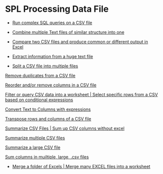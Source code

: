 # SPL Processing Data File

- [Run complex SQL queries on a CSV file](run-sql-over-csv&xls.md)

- [Combine multiple Text files of similar structure into one](combine-multiple-CSVs-into-one.md)

- [Compare two CSV files and produce common or different output in Excel](compare-two-CSV-files.md)

- [Extract information from a huge text file](extract-a-huge-text-file.md)

- [Split a CSV file into multiple files](split-a-csv-file-into-multiple-files.md)

[Remove duplicates from a CSV file]()

[Reorder and/or remove columns in a CSV file]()

[Filter or query CSV data into a worksheet | Select specific rows from a CSV based on conditional expressions]()

[Convert Text to Columns with expressions]()

[Transpose rows and columns of a CSV file]()

[Summarize CSV Files | Sum up CSV columns without excel]()

[Summarize multiple CSV files]()

[Summarize a large CSV file]()

[Sum columns in muiltiple, large, .csv files]()

- [Merge a folder of Excels | Merge many EXCEL files into a worksheet](merge-multiple-excels-into-one.md)
